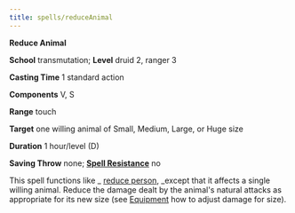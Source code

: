 ```yaml
---
title: spells/reduceAnimal
---
```

 **Reduce Animal**

**School** transmutation; **Level** druid 2, ranger 3

**Casting Time** 1 standard action

**Components** V, S

**Range** touch

**Target** one willing animal of Small, Medium, Large, or Huge size

**Duration** 1 hour/level (D)

**Saving Throw** none; **[Spell Resistance](../glossary#_spell-resistance)** no

This spell functions like _ [reduce person](reducePerson#_reduce-person), _except that it affects a single willing animal. Reduce the damage dealt by the animal's natural attacks as appropriate for its new size (see [Equipment](../equipment) how to adjust damage for size).

